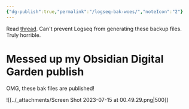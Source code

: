 ```yaml
---
{"dg-publish":true,"permalink":"/logseq-bak-woes/","noteIcon":"2"}
---
```


Read [thread](https://discuss.logseq.com/t/can-i-delete-the-contents-within-the-bak-folder/8068/2). Can't prevent Logseq from generating these backup files. Truly horrible.

# Messed up my Obsidian Digital Garden publish

OMG, these bak files are published!

![[../_attachments/Screen Shot 2023-07-15 at 00.49.29.png\|500]]